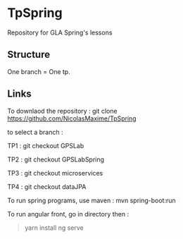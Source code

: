 # TpSpring
Repository for GLA Spring's lessons


## Structure

One branch = One tp.

## Links

To downlaod the repository : git clone https://github.com/NicolasMaxime/TpSpring


to select a branch : 


TP1 : git checkout GPSLab

TP2 : git checkout GPSLabSpring

TP3 : git checkout microservices

TP4 : git checkout dataJPA


To run spring programs, use maven : mvn spring-boot:run

To run angular front, go in directory then : 
> yarn install
> ng serve


